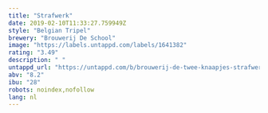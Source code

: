 ```yaml
---
title: "Strafwerk"
date: 2019-02-10T11:33:27.759949Z
style: "Belgian Tripel"
brewery: "Brouwerij De School"
image: "https://labels.untappd.com/labels/1641382"
rating: "3.49"
description: " "
untappd_url: "https://untappd.com/b/brouwerij-de-twee-knaapjes-strafwerk/1641382"
abv: "8.2"
ibu: "28"
robots: noindex,nofollow
lang: nl
---
```

